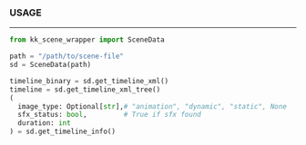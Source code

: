 ### USAGE ##############################################################
___
```python
from kk_scene_wrapper import SceneData

path = "/path/to/scene-file"
sd = SceneData(path)

timeline_binary = sd.get_timeline_xml()
timeline = sd.get_timeline_xml_tree()
(
  image_type: Optional[str],# "animation", "dynamic", "static", None
  sfx_status: bool,         # True if sfx found
  duration: int
) = sd.get_timeline_info()
```
